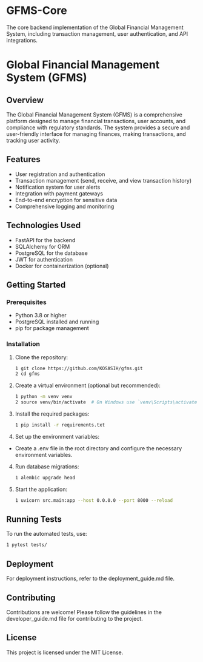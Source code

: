 # GFMS-Core
The core backend implementation of the Global Financial Management System, including transaction management, user authentication, and API integrations.

# Global Financial Management System (GFMS)

## Overview

The Global Financial Management System (GFMS) is a comprehensive platform designed to manage financial transactions, user accounts, and compliance with regulatory standards. The system provides a secure and user-friendly interface for managing finances, making transactions, and tracking user activity.

## Features

- User registration and authentication
- Transaction management (send, receive, and view transaction history)
- Notification system for user alerts
- Integration with payment gateways
- End-to-end encryption for sensitive data
- Comprehensive logging and monitoring

## Technologies Used

- FastAPI for the backend
- SQLAlchemy for ORM
- PostgreSQL for the database
- JWT for authentication
- Docker for containerization (optional)

## Getting Started

### Prerequisites

- Python 3.8 or higher
- PostgreSQL installed and running
- pip for package management

### Installation

1. Clone the repository:
   ```bash
   1 git clone https://github.com/KOSASIH/gfms.git
   2 cd gfms
   ```

2. Create a virtual environment (optional but recommended):

   ```bash
   1 python -m venv venv
   2 source venv/bin/activate  # On Windows use `venv\Scripts\activate`
   ```
   
3. Install the required packages:

   ```bash
   1 pip install -r requirements.txt
   ```
   
3. Set up the environment variables:

- Create a .env file in the root directory and configure the necessary environment variables.

4. Run database migrations:

   ```bash
   1 alembic upgrade head
   ```
   
5. Start the application:

   ```bash
   1 uvicorn src.main:app --host 0.0.0.0 --port 8000 --reload
   ```
   
## Running Tests
To run the automated tests, use:

   ```bash
   1 pytest tests/
   ```

## Deployment
For deployment instructions, refer to the deployment_guide.md file.

## Contributing
Contributions are welcome! Please follow the guidelines in the developer_guide.md file for contributing to the project.

## License
This project is licensed under the MIT License.
